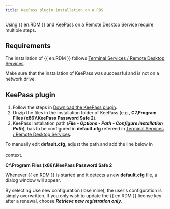 ```yaml
---
title: KeePass plugin installation on a RDS
---
```

Using {{ en.RDM }} and KeePass on a Remote Desktop Service require multiple steps. 

## Requirements

The installation of {{ en.RDM }} follows [Terminal Services / Remote Desktop Services](/rdm/windows/installation/client/terminal-services/).  

Make sure that the installation of KeePass was successful and is not on a network drive.

## KeePass plugin

1. Follow the steps in [Download the KeePass plugin](/kb/remote-desktop-manager/how-to-articles/download-keepass-plugin/).
1. Unzip the files in the installation folder of KeePass (e.g., **C:\Program Files (x86)\KeePass Password Safe 2**).
1. KeePass installation path (***File - Options - Path - Configure Installation Path***), has to be configured in **default.cfg** refereed in [Terminal Services / Remote Desktop Services](/rdm/windows/installation/client/terminal-services/).  

To manually edit **default.cfg**, adjust the path and add the line below in <Option> </Option> context.  

**<KeePassInstallationPath>C:\Program Files (x86)\KeePass Password Safe 2</KeePassInstallationPath>**  

Whenever {{ en.RDM }} is started and it detects a new **default.cfg** file, a dialog window will appear.  

By selecting Use new configuration (lose mine), the user's configuration is simply overwritten. If you only wish to update the {{ en.RDM }} license key after a renewal, choose ***Retrieve new registration only***.
